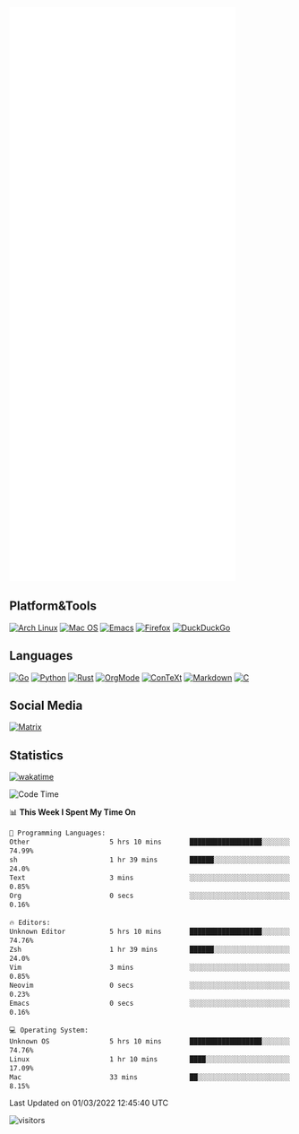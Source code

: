 ![Metrics](https://github.com/SteamedFish/SteamedFish/blob/master/github-metrics.svg)

## Platform&Tools

[![Arch Linux](https://img.shields.io/badge/ArchLinux-1793D1?logo=arch-linux&logoColor=fff&style=flat-square)](https://archlinux.org/)
[![Mac OS](https://img.shields.io/badge/MacOS-000000?style=flat-square&logo=macos&logoColor=F0F0F0)](https://www.apple.com/macos/)
[![Emacs](https://img.shields.io/badge/Emacs-%237F5AB6.svg?&style=flat-square&logo=gnu-emacs&logoColor=white)](https://www.gnu.org/software/emacs/)
[![Firefox](https://img.shields.io/badge/Firefox-FF7139?style=flat-square&logo=Firefox-Browser&logoColor=white)](https://firefox.com/)
[![DuckDuckGo](https://img.shields.io/badge/DuckDuckGo-DE5833?style=flat-square&logo=DuckDuckGo&logoColor=white)](https://duckduckgo.com/)

## Languages

[![Go](https://img.shields.io/badge/Golang-%2300ADD8.svg?style=flat-square&logo=go&logoColor=white)](https://golang.org/)
[![Python](https://img.shields.io/badge/Python-3670A0?style=flat-square&logo=python&logoColor=ffdd54)](https://www.python.org/)
[![Rust](https://img.shields.io/badge/Rust-%23000000.svg?style=flat-square&logo=rust&logoColor=white)](https://www.rust-lang.org/)
[![OrgMode](https://img.shields.io/badge/OrgMode-%23000000.svg?style=flat-square&logo=org&logoColor=white)](https://orgmode.org/)
[![ConTeXt](https://img.shields.io/badge/ConTeXt-%23008080.svg?style=flat-square&logo=latex&logoColor=white)](https://contextgarden.net/)
[![Markdown](https://img.shields.io/badge/MarkDown-%23000000.svg?style=flat-square&logo=markdown&logoColor=white)](https://daringfireball.net/projects/markdown/)
[![C](https://img.shields.io/badge/C-%2300599C.svg?style=flat-square&logo=c&logoColor=white)](https://www.iso.org/standard/74528.html)

## Social Media

[![Matrix](https://img.shields.io/badge/SteamedFish-2CA5E0?style=social&logo=matrix&logoColor=black)](https://matrix.to/#/@i:steamedfish.org)

## Statistics
[![wakatime](https://wakatime.com/badge/user/168280d6-fcf2-4b4f-ad3a-dc4612f35b38.svg)](https://wakatime.com/@168280d6-fcf2-4b4f-ad3a-dc4612f35b38)

<!--START_SECTION:waka-->
![Code Time](http://img.shields.io/badge/Code%20Time-1%2C629%20hrs%2058%20mins-blue)

📊 **This Week I Spent My Time On** 

```text
💬 Programming Languages: 
Other                    5 hrs 10 mins       ██████████████████░░░░░░░   74.99% 
sh                       1 hr 39 mins        ██████░░░░░░░░░░░░░░░░░░░   24.0% 
Text                     3 mins              ░░░░░░░░░░░░░░░░░░░░░░░░░   0.85% 
Org                      0 secs              ░░░░░░░░░░░░░░░░░░░░░░░░░   0.16%

🔥 Editors: 
Unknown Editor           5 hrs 10 mins       ██████████████████░░░░░░░   74.76% 
Zsh                      1 hr 39 mins        ██████░░░░░░░░░░░░░░░░░░░   24.0% 
Vim                      3 mins              ░░░░░░░░░░░░░░░░░░░░░░░░░   0.85% 
Neovim                   0 secs              ░░░░░░░░░░░░░░░░░░░░░░░░░   0.23% 
Emacs                    0 secs              ░░░░░░░░░░░░░░░░░░░░░░░░░   0.16%

💻 Operating System: 
Unknown OS               5 hrs 10 mins       ██████████████████░░░░░░░   74.76% 
Linux                    1 hr 10 mins        ████░░░░░░░░░░░░░░░░░░░░░   17.09% 
Mac                      33 mins             ██░░░░░░░░░░░░░░░░░░░░░░░   8.15%

```


 Last Updated on 01/03/2022 12:45:40 UTC
<!--END_SECTION:waka-->

![visitors](https://visitor-badge.laobi.icu/badge?page_id=SteamedFish.SteamedFish)
